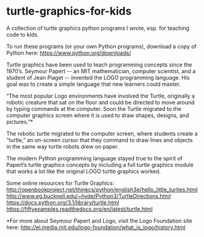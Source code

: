 # turtle-graphics-for-kids
A collection of turtle graphics python programs I wrote, esp. for teaching code to kids. 

To run these programs (or your own Python programs), download a copy of Python here: https://www.python.org/downloads/

Turtle graphics have been used to teach programming concepts since the 1970’s. Seymour Papert -- an MIT mathematician, computer scientist, and a student of Jean Piaget -- invented the LOGO programming language. His goal was to create a simple language that new learners could master.

“The most popular Logo environments have involved the Turtle, originally a robotic creature that sat on the floor and could be directed to move around by typing commands at the computer. Soon the Turtle migrated to the computer graphics screen where it is used to draw shapes, designs, and pictures.”*

The robotic turtle migrated to the computer screen, where students create a “turtle,” an on-screen cursor that they command to draw lines and objects in the same way turtle robots drew on paper.

The modern Python programming language stayed true to the spirit of Papert’s turtle graphics concepts by including a full turtle graphics module that works a lot like the original LOGO turtle graphics worked.

Some online resources for Turtle Graphics:
http://openbookproject.net/thinkcs/python/english3e/hello_little_turtles.html
http://www.eg.bucknell.edu/~hyde/Python3/TurtleDirections.html
https://docs.python.org/3.1/library/turtle.html
https://fiftyexamples.readthedocs.org/en/latest/turtle.html

*For more about Seymour Papert and Logo, visit the Logo Foundation site here: http://el.media.mit.edu/logo-foundation/what_is_logo/history.html

